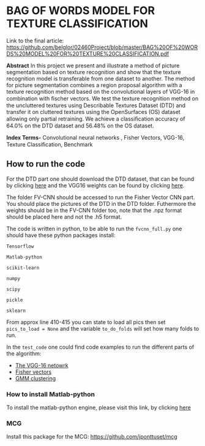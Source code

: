 # BAG OF WORDS MODEL FOR TEXTURE CLASSIFICATION

Link to the final article: https://github.com/belglor/02460Project/blob/master/BAG%20OF%20WORDS%20MODEL%20FOR%20TEXTURE%20CLASSIFICATION.pdf

**Abstract** In this project we present and illustrate a method of picture segmentation based on texture recognition and show that the texture recognition model is transferable from one dataset to another. The method for picture segmentation combines a region proposal algorithm with a texture recognition method based on the convolutional layers of VGG-16 in combination with ﬁscher vectors. We test the texture recognition method on the uncluttered textures using Describable Textures Dataset (DTD) and transfer it on cluttered textures using the OpenSurfaces (OS) dataset allowing only partial retraining. We achieve a classiﬁcation accuracy of 64.0% on the DTD dataset and 56.48% on the OS dataset. 

**Index Terms-** Convolutional neural networks , Fisher Vectors, VGG-16, Texture Classiﬁcation, Benchmark

## How to run the code

For the DTD part one should download the DTD dataset, that can be found by clicking [here](https://www.robots.ox.ac.uk/~vgg/data/dtd/index.html) and the VGG16 weights can be found by clicking [here](https://gist.github.com/baraldilorenzo/07d7802847aaad0a35d3).

The folder FV-CNN should be accessed to run the Fisher Vector CNN part. You should place the pictures of the DTD in the DTD folder. Futhermore the weights should be in the FV-CNN folder too, note that the .npz format should be placed here and not the .h5 format.

The code is written in python, to be able to run the `fvcnn_full.py` one should have these python packages install:


`Tensorflow`

`Matlab-python`

`scikit-learn`

`numpy`

`scipy`

`pickle`

`sklearn`


From approx line 410-415 you can state to load all pics then set `pics_to_load = None` and the variable `to_do_folds` will set how many folds to run.

In the `test_code` one could find code examples to run the different parts of the algorithm: 
 - [The VGG-16 netowrk](https://github.com/belglor/02460Project/tree/master/test_code/VGG16%20test)
 - [Fisher vectors](https://github.com/belglor/02460Project/tree/master/test_code/FisherVector%20test)
 - [GMM clustering](https://github.com/belglor/02460Project/tree/master/test_code/gaussianmixturemodels)
 

### How to install Matlab-python

To install the matlab-python engine, please visit this link, by clicking [here](https://se.mathworks.com/help/matlab/matlab-engine-for-python.html)

### MCG

Install this package for the MCG: https://github.com/jponttuset/mcg





